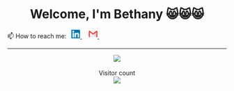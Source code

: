 <h1 align="center"> Welcome, I'm Bethany 😸😸😸 </h1>

 <p> 
  📫 How to reach me:  &nbsp; 
  <a href="https://www.linkedin.com/in/bethany-weisberg" target="_blank" rel="noopener noreferrer">
    <img src="https://github.com/chandan-reddy-k/chandan-reddy-k/blob/master/assets/linkedin.svg" width="20px"    alt="LinkedIn">
  </a>
  &nbsp; &nbsp;
  <a href="mailto:bweisberg6@gmail.com">
    <img alt='ealt='' mail me!' src="https://github.com/chandan-reddy-k/chandan-reddy-k/blob/master/assets/gmail.svg" width="20px" alt="email">
  </a>
  &nbsp; &nbsp;
</p> 

----------

<p align="center"> 
  <img src="https://github-readme-stats-bethanyweisberg.vercel.app/api?username=BethanyWeisberg&theme=transparent&show_icons=true"/>
 </p>

<p align="center"> 
  Visitor count<br>
  <img src="https://profile-counter.glitch.me/BethanyWeisberg/count.svg" />
</p>
